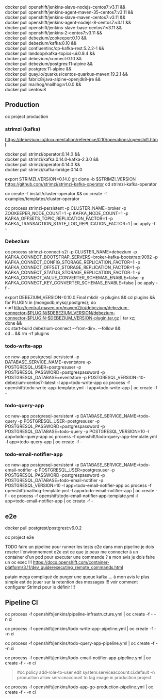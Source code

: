 docker pull openshift/jenkins-slave-nodejs-centos7:v3.11 && \
    docker pull openshift/jenkins-agent-maven-35-centos7:v3.11 && \
    docker pull openshift/jenkins-slave-maven-centos7:v3.11 && \
    docker pull openshift/jenkins-agent-nodejs-8-centos7:v3.11 && \
    docker pull openshift/jenkins-slave-base-centos7:v3.11 && \
    docker pull openshift/jenkins-2-centos7:v3.11 && \
    docker pull debezium/zookeeper:0.10 && \
    docker pull debezium/kafka:0.10 && \
    docker pull confluentinc/cp-kafka-rest:5.2.2-1 && \
    docker pull landoop/kafka-topics-ui:0.9.4 && \
    docker pull debezium/connect:0.10 && \
    docker pull debezium/postgres:11-alpine && \
    docker pull postgres:11-alpine && \
    docker pull quay.io/quarkus/centos-quarkus-maven:19.2.1 && \
    docker pull fabric8/java-alpine-openjdk8-jre && \
    docker pull mailhog/mailhog:v1.0.0 && \
    docker pull centos:8

## Production

oc project production

### strimzi (kafka)

https://debezium.io/documentation/reference/0.10/operations/openshift.html

docker pull strimzi/operator:0.14.0 && \
    docker pull strimzi/kafka:0.14.0-kafka-2.3.0 && \
    docker pull strimzi/operator:0.14.0 && \
    docker pull strimzi/kafka-bridge:0.14.0

export STRIMZI_VERSION=0.14.0
git clone -b $STRIMZI_VERSION https://github.com/strimzi/strimzi-kafka-operator
cd strimzi-kafka-operator

oc create -f install/cluster-operator && oc create -f examples/templates/cluster-operator

oc process strimzi-persistent -p CLUSTER_NAME=broker -p ZOOKEEPER_NODE_COUNT=1 -p KAFKA_NODE_COUNT=1 -p KAFKA_OFFSETS_TOPIC_REPLICATION_FACTOR=1 -p KAFKA_TRANSACTION_STATE_LOG_REPLICATION_FACTOR=1 | oc apply -f -

### Debezium

oc process strimzi-connect-s2i -p CLUSTER_NAME=debezium -p KAFKA_CONNECT_BOOTSTRAP_SERVERS=broker-kafka-bootstrap:9092 -p KAFKA_CONNECT_CONFIG_STORAGE_REPLICATION_FACTOR=1 -p KAFKA_CONNECT_OFFSET_STORAGE_REPLICATION_FACTOR=1 -p KAFKA_CONNECT_STATUS_STORAGE_REPLICATION_FACTOR=1 -p KAFKA_CONNECT_VALUE_CONVERTER_SCHEMAS_ENABLE=false -p KAFKA_CONNECT_KEY_CONVERTER_SCHEMAS_ENABLE=false | oc apply -f -

export DEBEZIUM_VERSION=0.10.0.Final
mkdir -p plugins && cd plugins && \
for PLUGIN in {mongodb,mysql,postgres}; do \
    curl http://central.maven.org/maven2/io/debezium/debezium-connector-$PLUGIN/$DEBEZIUM_VERSION/debezium-connector-$PLUGIN-$DEBEZIUM_VERSION-plugin.tar.gz | tar xz; \
done && \
oc start-build debezium-connect --from-dir=. --follow && \
cd .. && rm -rf plugins

### todo-write-app

oc new-app postgresql-persistent -p DATABASE_SERVICE_NAME=eventstore -p POSTGRESQL_USER=postgresuser -p POSTGRESQL_PASSWORD=postgrespassword -p POSTGRESQL_DATABASE=eventstore -p POSTGRESQL_VERSION=10-debezium-centos7-latest -l app=todo-write-app
oc process -f openshift/todo-write-app-template.yml -l app=todo-write-app | oc create -f -

### todo-query-app

oc new-app postgresql-persistent -p DATABASE_SERVICE_NAME=todo-query -p POSTGRESQL_USER=postgresuser -p POSTGRESQL_PASSWORD=postgrespassword -p POSTGRESQL_DATABASE=todo-query -p POSTGRESQL_VERSION=10 -l app=todo-query-app
oc process -f openshift/todo-query-app-template.yml -l app=todo-query-app | oc create -f -

### todo-email-notifier-app

oc new-app postgresql-persistent -p DATABASE_SERVICE_NAME=todo-email-notifier -p POSTGRESQL_USER=postgresuser -p POSTGRESQL_PASSWORD=postgrespassword -p POSTGRESQL_DATABASE=todo-email-notifier -p POSTGRESQL_VERSION=10 -l app=todo-email-notifier-app
oc process -f openshift/mailhog-template.yml -l app=todo-email-notifier-app | oc create -f -
oc process -f openshift/todo-email-notifier-app-template.yml -l app=todo-email-notifier-app | oc create -f -

## e2e

docker pull postgrest/postgrest:v6.0.2

oc project e2e

TODO faire un pipeline pour runner les tests e2e
dans mon pipeline je dois reseter l'environnement e2e
est ce que je peux me connecter à un container d'un pod pour executer une commande ? a mon avis je dois faire un oc exec !!!
https://docs.openshift.com/container-platform/3.11/dev_guide/executing_remote_commands.html

putain mega compliqué de purger une queue kafka ... à mon avis le plus simple est de jouer sur la retention des messages !!!
voir comment configurer Strimzi pour le définir !!!


## Pipeline CI

oc process -f openshift/jenkins/pipeline-infrastructure.yml | oc create -f - -n ci

oc process -f openshift/jenkins/todo-write-app-pipeline.yml | oc create -f - -n ci

oc process -f openshift/jenkins/todo-query-app-pipeline.yml | oc create -f - -n ci

oc process -f openshift/jenkins/todo-email-notifier-app-pipeline.yml | oc create -f - -n ci

> #oc policy add-role-to-user edit system:serviceaccount:ci:default -n production
> allow serviceaccount to tag image in production project

oc process -f openshift/jenkins/todo-app-go-production-pipeline.yml | oc create -f - -n ci
